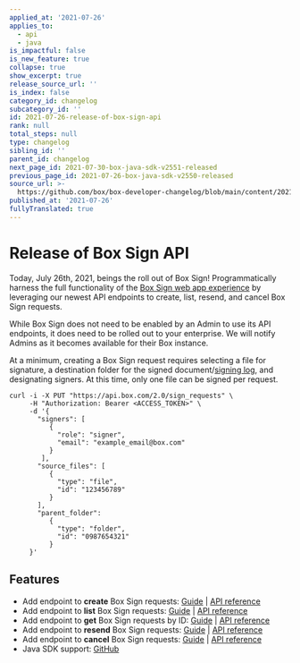```yaml
---
applied_at: '2021-07-26'
applies_to:
  - api
  - java
is_impactful: false
is_new_feature: true
collapse: true
show_excerpt: true
release_source_url: ''
is_index: false
category_id: changelog
subcategory_id: ''
id: 2021-07-26-release-of-box-sign-api
rank: null
total_steps: null
type: changelog
sibling_id: ''
parent_id: changelog
next_page_id: 2021-07-30-box-java-sdk-v2551-released
previous_page_id: 2021-07-26-box-java-sdk-v2550-released
source_url: >-
  https://github.com/box/box-developer-changelog/blob/main/content/2021/07-26-release-of-box-sign-api.md
published_at: '2021-07-26'
fullyTranslated: true
---
```

# Release of Box Sign API

Today, July 26th, 2021, beings the roll out of Box Sign! Programmatically
harness the full functionality of the [Box Sign web app experience][webapp] by
leveraging our newest API endpoints to create, list, resend, and cancel Box Sign
requests.

While Box Sign does not need to be enabled by an Admin to use its API endpoints,
it does need to be rolled out to your enterprise. We will notify Admins as it
becomes available for their Box instance.

<!-- more -->

At a minimum, creating a Box Sign request requires selecting a file for
signature, a destination folder for the signed document/[signing log][log], and
designating signers. At this time, only one file can be signed per request.

```curl
curl -i -X PUT "https://api.box.com/2.0/sign_requests" \
     -H "Authorization: Bearer <ACCESS_TOKEN>" \
     -d '{
       "signers": [
          {    
            "role": "signer",
            "email": "example_email@box.com"
          }
        ],
       "source_files": [
          {
            "type": "file",
            "id": "123456789"
          }
       ],
       "parent_folder": 
          {
            "type": "folder",
            "id": "0987654321"
          }
     }'
```

## Features

* Add endpoint to **create** Box Sign requests: [Guide][c] \|
  [API reference][c_ref]
* Add endpoint to **list** Box Sign requests: [Guide][l] \|
  [API reference][l_ref]
* Add endpoint to **get** Box Sign requests by ID: [Guide][g] \|
  [API reference][g_ref]
* Add endpoint to **resend** Box Sign requests: [Guide][r] \|
  [API reference][r_ref]
* Add endpoint to **cancel** Box Sign requests: [Guide][ca] \|
  [API reference][ca_ref]
* Java SDK support: [GitHub][gh]

[webapp]: https://support.box.com/hc/en-us/articles/4404086827411-Introducing-Box-Sign

[log]: https://support.box.com/hc/en-us/articles/4404095202579-Viewing-the-signing-log

[c]: g://box-sign/create-sign-request

[c_ref]: e:///post-sign-requests

[l]: g://box-sign/list-sign-requests/#all

[l_ref]: e://get-sign-requests

[g]: g://box-sign/list-sign-requests/#by-id

[g_ref]: e://get-sign-requests-id

[r]: g://box-sign/resend-sign-request

[r_ref]: e://post-sign-requests-id-resend

[ca]: g://box-sign/cancel-sign-request

[ca_ref]: e://post-sign-requests-id-cancel

[gh]: https://github.com/box/box-java-sdk/blob/main/doc/sign_requests.md
